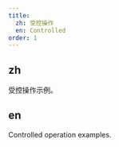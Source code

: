 ```yaml
---
title:
  zh: 受控操作
  en: Controlled
order: 1
---
```


## zh

受控操作示例。

## en

Controlled operation examples.
